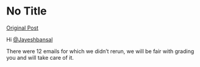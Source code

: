 # No Title

[Original Post](https://discourse.onlinedegree.iitm.ac.in/t/171141/118)

<p>Hi <a class="mention" href="/u/jayeshbansal">@Jayeshbansal</a></p>
<p>There were 12 emails for which we didn’t rerun, we will be fair with grading you and will take care of it.</p>